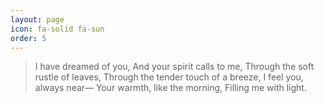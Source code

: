 ```yaml
---
layout: page
icon: fa-solid fa-sun
order: 5
---
```

> I have dreamed of you,
And your spirit calls to me,
Through the soft rustle of leaves,
Through the tender touch of a breeze,
I feel you, always near—
Your warmth, like the morning,
Filling me with light.